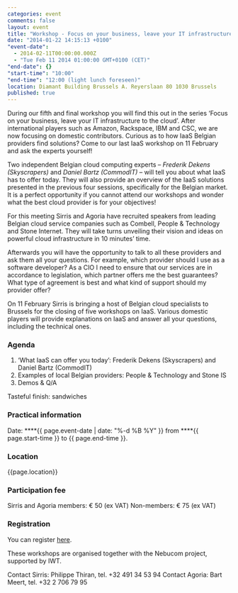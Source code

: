 ```yaml
---
categories: event
comments: false
layout: event
title: "Workshop - Focus on your business, leave your IT infrastructure to the cloud"
date: "2014-01-22 14:15:13 +0100"
"event-date": 
  - 2014-02-11T00:00:00.000Z
  - "Tue Feb 11 2014 01:00:00 GMT+0100 (CET)"
"end-date": {}
"start-time": "10:00"
"end-time": "12:00 (light lunch foreseen)"
location: Diamant Building Brussels A. Reyerslaan 80 1030 Brussels
published: true
---
```


During our fifth and final workshop you will find this out in the series ‘Focus on your business, leave your IT infrastructure to the cloud’. After international players such as Amazon, Rackspace, IBM and CSC, we are now focusing on domestic contributors. Curious as to how IaaS Belgian providers find solutions? Come to our last IaaS workshop on 11 February and ask the experts yourself!    
<!-- more -->

Two independent Belgian cloud computing experts – *Frederik Dekens (Skyscrapers)* and *Daniel Bartz (CommodIT)* – will tell you about what IaaS has to offer today. They will also provide an overview of the IaaS solutions presented in the previous four sessions, specifically for the Belgian market. It is a perfect opportunity if you cannot attend our workshops and wonder what the best cloud provider is for your objectives!

For this meeting Sirris and Agoria have recruited speakers from leading Belgian cloud service companies such as Combell, People & Technology and Stone Internet. They will take turns unveiling their vision and ideas on powerful cloud infrastructure in 10 minutes’ time. 

Afterwards you will have the opportunity to talk to all these providers and ask them all your questions. For example, which provider should I use as a software developer? As a CIO I need to ensure that our services are in accordance to legislation, which partner offers me the best guarantees? What type of agreement is best and what kind of support should my provider offer?  

On 11 February  Sirris is bringing a host of Belgian cloud specialists to Brussels for the closing of five workshops on IaaS. Various domestic players will provide explanations on IaaS and answer all your questions, including the technical ones. 

### Agenda

1. ‘What IaaS can offer you today’: Frederik Dekens (Skyscrapers) and Daniel Bartz (CommodIT) 
2. Examples of local Belgian providers: People & Technology and Stone IS
3. Demos & Q/A

Tasteful finish: sandwiches 

### Practical information
Date: ****{{ page.event-date | date: "%-d %B %Y" }} from ****{{ page.start-time }} to {{ page.end-time }}.

### Location
{{page.location}}

### Participation fee

Sirris and Agoria members: € 50 (ex VAT)
Non-members:  € 75 (ex VAT)

### Registration
You can register [here](http://www.sirris.be/defaultform.aspx?ekfrm=16012&langtype=1033). 

These workshops are organised together with the Nebucom project, supported by IWT.

Contact Sirris: Philippe Thiran, tel. +32 491 34 53 94
Contact Agoria: Bart Meert, tel. +32 2 706 79 95